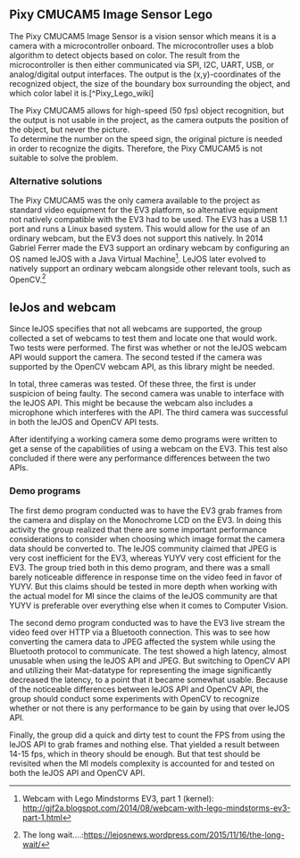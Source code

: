 ## Pixy CMUCAM5 Image Sensor Lego
The Pixy CMUCAM5 Image Sensor is a vision sensor which means it is a camera with a microcontroller onboard. The microcontroller uses a blob algorithm to detect objects based on color. The result from the microcontroller is then either communicated via SPI, I2C, UART, USB, or analog/digital output interfaces. The output is the (x,y)-coordinates of the recognized object, the size of the boundary box surrounding the object, and which color label it is.[^Pixy_Lego_wiki]

The Pixy CMUCAM5 allows for high-speed (50 fps) object recognition, but the output is not usable in the project, as the camera outputs the position of the object, but never the picture.  
To determine the number on the speed sign, the original picture is needed in order to recognize the digits. Therefore, the Pixy CMUCAM5 is not suitable to solve the problem. 

### Alternative solutions
The Pixy CMUCAM5 was the only camera available to the project as standard video equipment for the EV3 platform, so alternative equipment not natively compatible with the EV3 had to be used.
The EV3 has a USB 1.1 port and runs a Linux based system. This would allow for the use of an ordinary webcam, but the EV3 does not support this natively.
In 2014 Gabriel Ferrer made the EV3 support an ordinary webcam by configuring an OS named leJOS with a Java Virtual Machine[^Webcam_with_Lego_Mindstorms_EV3].
LeJOS later evolved to natively support an ordinary webcam alongside other relevant tools, such as OpenCV.[^lejos_091_release]

## leJos and webcam
Since leJOS specifies that not all webcams are supported, the group collected a set of webcams to test them and locate one that would work. Two tests were performed. The first was whether or not the leJOS webcam API would support the camera. 
The second tested if the camera was supported by the OpenCV webcam API, as this library might be needed.

In total, three cameras was tested.
Of these three, the first is under suspicion of being faulty.
The second camera was unable to interface with the leJOS API. This might be because the webcam also includes a microphone which interferes with the API.
The third camera was successful in both the leJOS and OpenCV API tests.

After identifying a working camera some demo programs were written to get a sense of the capabilities of using a webcam on the EV3. This test also concluded if there were any performance differences between the two APIs.

### Demo programs
The first demo program conducted was to have the EV3 grab frames from the camera and display on the Monochrome LCD on the EV3. In doing this activity the group realized that there are some important performance considerations to consider when choosing which image format the camera data should be converted to. The leJOS community claimed that JPEG is very cost inefficient for the EV3, whereas YUYV very cost efficient for the EV3. The group tried both in this demo program, and there was a small barely noticeable difference in response time on the video feed in favor of YUYV. But this claims should be tested in more depth when working with the actual model for MI since the claims of the leJOS community are that YUYV is preferable over everything else when it comes to Computer Vision.

The second demo program conducted was to have the EV3 live stream the video feed over HTTP via a Bluetooth connection. This was to see how converting the camera data to JPEG affected the system while using the Bluetooth protocol to communicate. The test showed a high latency, almost unusable when using the leJOS API and JPEG. But switching to OpenCV API and utilizing their Mat-datatype for representing the image significantly decreased the latency, to a point that it became somewhat usable. Because of the noticeable differences between leJOS API and OpenCV API, the group should conduct some experiments with OpenCV to recognize whether or not there is any performance to be gain by using that over leJOS API.

Finally, the group did a quick and dirty test to count the FPS from using the leJOS API to grab frames and nothing else. That yielded a result between 14-15 fps, which in theory should be enough. But that test should be revisited when the MI models complexity is accounted for and tested on both the leJOS API and OpenCV API.


[^Webcam_with_Lego_Mindstorms_EV3]: Webcam with Lego Mindstorms EV3, part 1 (kernel): http://gjf2a.blogspot.com/2014/08/webcam-with-lego-mindstorms-ev3-part-1.html
[^lejos_091_release]: The long wait….:https://lejosnews.wordpress.com/2015/11/16/the-long-wait/
